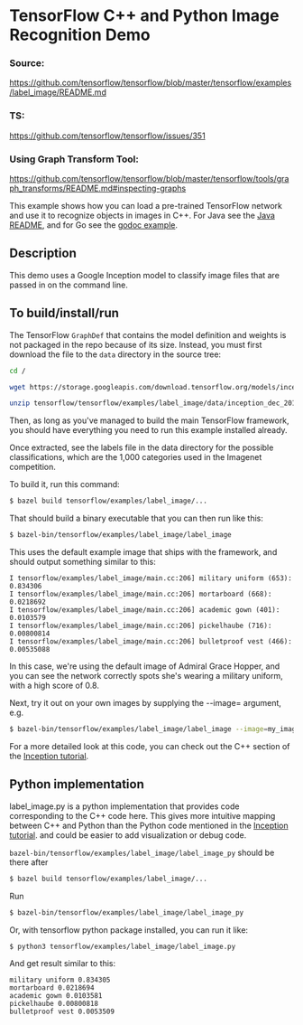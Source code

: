 # TensorFlow C++ and Python Image Recognition Demo

### Source: 

https://github.com/tensorflow/tensorflow/blob/master/tensorflow/examples/label_image/README.md

### TS:

https://github.com/tensorflow/tensorflow/issues/351

### Using Graph Transform Tool:

https://github.com/tensorflow/tensorflow/blob/master/tensorflow/tools/graph_transforms/README.md#inspecting-graphs

This example shows how you can load a pre-trained TensorFlow network and use it
to recognize objects in images in C++. For Java see the [Java
README](https://github.com/tensorflow/tensorflow/tree/master/tensorflow/java),
and for Go see the [godoc
example](https://godoc.org/github.com/tensorflow/tensorflow/tensorflow/go#ex-package).

## Description

This demo uses a Google Inception model to classify image files that are passed
in on the command line.

## To build/install/run

The TensorFlow `GraphDef` that contains the model definition and weights is not
packaged in the repo because of its size. Instead, you must first download the
file to the `data` directory in the source tree:

```bash
cd /

wget https://storage.googleapis.com/download.tensorflow.org/models/inception_dec_2015.zip -O tensorflow/tensorflow/examples/label_image/data/inception_dec_2015.zip

unzip tensorflow/tensorflow/examples/label_image/data/inception_dec_2015.zip -d tensorflow/tensorflow/examples/label_image/data/
```

Then, as long as you've managed to build the main TensorFlow framework, you
should have everything you need to run this example installed already.

Once extracted, see the labels file in the data directory for the possible
classifications, which are the 1,000 categories used in the Imagenet
competition.

To build it, run this command:

```bash
$ bazel build tensorflow/examples/label_image/...
```

That should build a binary executable that you can then run like this:

```bash
$ bazel-bin/tensorflow/examples/label_image/label_image
```

This uses the default example image that ships with the framework, and should
output something similar to this:

```
I tensorflow/examples/label_image/main.cc:206] military uniform (653): 0.834306
I tensorflow/examples/label_image/main.cc:206] mortarboard (668): 0.0218692
I tensorflow/examples/label_image/main.cc:206] academic gown (401): 0.0103579
I tensorflow/examples/label_image/main.cc:206] pickelhaube (716): 0.00800814
I tensorflow/examples/label_image/main.cc:206] bulletproof vest (466): 0.00535088
```

In this case, we're using the default image of Admiral Grace Hopper, and you can
see the network correctly spots she's wearing a military uniform, with a high
score of 0.8.

Next, try it out on your own images by supplying the --image= argument, e.g.

```bash
$ bazel-bin/tensorflow/examples/label_image/label_image --image=my_image.png
```

For a more detailed look at this code, you can check out the C++ section of the
[Inception tutorial](https://www.tensorflow.org/tutorials/image_recognition/).

## Python implementation

label_image.py is a python implementation that provides code corresponding
to the C++ code here. This gives more intuitive mapping between C++ and
Python than the Python code mentioned in the
[Inception tutorial](https://www.tensorflow.org/tutorials/image_recognition/).
and could be easier to add visualization or debug code.


`bazel-bin/tensorflow/examples/label_image/label_image_py` should be there after
```bash
$ bazel build tensorflow/examples/label_image/...
```

Run

```bash
$ bazel-bin/tensorflow/examples/label_image/label_image_py
```

Or, with tensorflow python package installed, you can run it like:
```bash
$ python3 tensorflow/examples/label_image/label_image.py
```

And get result similar to this:
```
military uniform 0.834305
mortarboard 0.0218694
academic gown 0.0103581
pickelhaube 0.00800818
bulletproof vest 0.0053509
```
